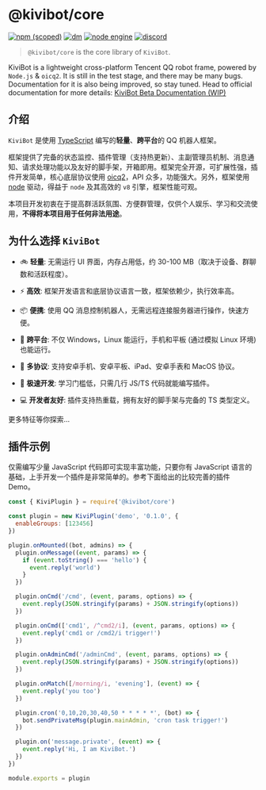 # @kivibot/core

[![npm (scoped)](https://img.shields.io/npm/v/@kivibot/core?color=527dec&label=%40kivibot%2Fcore&style=flat-square)](https://www.npmjs.com/package/@kivibot/core)
[![dm](https://shields.io/npm/dm/@kivibot/core?style=flat-square)](https://www.npmjs.com/package/@kivibot/core)
[![node engine](https://img.shields.io/node/v/@kivibot/core/latest.svg?style=flat-square)](https://nodejs.org)
[![discord](https://img.shields.io/static/v1?label=chat&message=on%20discord&color=7289da&logo=discord&style=flat-square)](https://discord.gg/RegGQD3Fu6)

> `@kivibot/core` is the core library of `KiviBot`.

KiviBot is a lightweight cross-platform Tencent QQ robot frame, powered by `Node.js` & `oicq2`. It is still in the test stage, and there may be many bugs. Documentation for it is also being improved, so stay tuned. Head to official documentation for more details: [KiviBot Beta Documentation (WIP)](https://beta.kivibot.com/)

## 介绍

`KiviBot` 是使用 [TypeScript](https://www.typescriptlang.org/) 编写的**轻量**、**跨平台**的 QQ 机器人框架。

框架提供了完备的状态监控、插件管理（支持热更新）、主副管理员机制、消息通知、请求处理功能以及友好的脚手架，开箱即用。框架完全开源，可扩展性强，插件开发简单，核心底层协议使用 [oicq2](https://github.com/takayama-lily/oicq)，API 众多，功能强大。另外，框架使用 [node](https://nodejs.org/) 驱动，得益于 `node` 及其高效的 `v8` 引擎，框架性能可观。

本项目开发初衷在于提高群活跃氛围、方便群管理，仅供个人娱乐、学习和交流使用，**不得将本项目用于任何非法用途**。

## 为什么选择 `KiviBot`

- 🚲 **轻量**: 无需运行 UI 界面，内存占用低，约 30-100 MB（取决于设备、群聊数和活跃程度）。

- ⚡ **高效**: 框架开发语言和底层协议语言一致，框架依赖少，执行效率高。

- 📦 **便携**: 使用 QQ 消息控制机器人，无需远程连接服务器进行操作，快速方便。

- 📱 **跨平台**: 不仅 Windows，Linux 能运行，手机和平板 (通过模拟 Linux 环境) 也能运行。

- 🔗 **多协议**: 支持安卓手机、安卓平板、iPad、安卓手表和 MacOS 协议。

- 🚤 **极速开发**: 学习门槛低，只需几行 JS/TS 代码就能编写插件。

- 💻 **开发者友好**: 插件支持热重载，拥有友好的脚手架与完备的 TS 类型定义。

更多特征等你探索...

## 插件示例

仅需编写少量 JavaScript 代码即可实现丰富功能，只要你有 JavaScript 语言的基础，上手开发一个插件是非常简单的。参考下面给出的比较完善的插件 Demo。

```js
const { KiviPlugin } = require('@kivibot/core')

const plugin = new KiviPlugin('demo', '0.1.0', {
  enableGroups: [123456]
})

plugin.onMounted((bot, admins) => {
  plugin.onMessage((event, params) => {
    if (event.toString() === 'hello') {
      event.reply('world')
    }
  })

  plugin.onCmd('/cmd', (event, params, options) => {
    event.reply(JSON.stringify(params) + JSON.stringify(options))
  })

  plugin.onCmd(['cmd1', /^cmd2/i], (event, params, options) => {
    event.reply('cmd1 or /cmd2/i trigger!')
  })

  plugin.onAdminCmd('/adminCmd', (event, params, options) => {
    event.reply(JSON.stringify(params) + JSON.stringify(options))
  })

  plugin.onMatch([/morning/i, 'evening'], (event) => {
    event.reply('you too')
  })

  plugin.cron('0,10,20,30,40,50 * * * * *', (bot) => {
    bot.sendPrivateMsg(plugin.mainAdmin, 'cron task trigger!')
  })

  plugin.on('message.private', (event) => {
    event.reply('Hi, I am KiviBot.')
  })
})

module.exports = plugin
```
